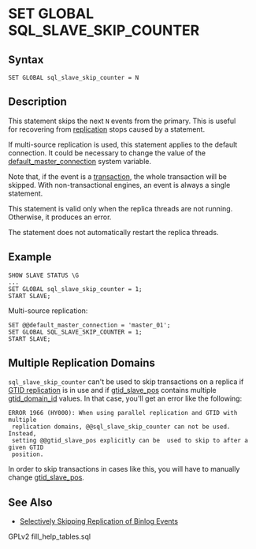 # SET GLOBAL SQL\_SLAVE\_SKIP\_COUNTER

## Syntax

```
SET GLOBAL sql_slave_skip_counter = N
```

## Description

This statement skips the next `N` events from the primary. This is useful\
for recovering from [replication](broken-reference) stops caused by a statement.

If multi-source replication is used, this statement applies to the default connection. It could be necessary to change the value of the [default\_master\_connection](../../../../ha-and-performance/standard-replication/replication-and-binary-log-system-variables.md) system variable.

Note that, if the event is a [transaction](../../transactions/), the whole transaction will be skipped. With non-transactional engines, an event is always a single statement.

This statement is valid only when the replica threads are not running.\
Otherwise, it produces an error.

The statement does not automatically restart the replica threads.

## Example

```
SHOW SLAVE STATUS \G
...
SET GLOBAL sql_slave_skip_counter = 1;
START SLAVE;
```

Multi-source replication:

```
SET @@default_master_connection = 'master_01';
SET GLOBAL SQL_SLAVE_SKIP_COUNTER = 1;
START SLAVE;
```

## Multiple Replication Domains

`sql_slave_skip_counter` can't be used to skip transactions on a replica if [GTID replication](../../../../ha-and-performance/standard-replication/gtid.md) is in use and if [gtid\_slave\_pos](../../../../ha-and-performance/standard-replication/gtid.md#gtid_slave_pos) contains multiple [gtid\_domain\_id](../../../../ha-and-performance/standard-replication/gtid.md#gtid_domain_id) values. In that case, you'll get an error like the following:

```
ERROR 1966 (HY000): When using parallel replication and GTID with multiple 
 replication domains, @@sql_slave_skip_counter can not be used. Instead, 
 setting @@gtid_slave_pos explicitly can be  used to skip to after a given GTID 
 position.
```

In order to skip transactions in cases like this, you will have to manually change [gtid\_slave\_pos](../../../../ha-and-performance/standard-replication/gtid.md#gtid_slave_pos).

## See Also

* [Selectively Skipping Replication of Binlog Events](../../../../ha-and-performance/standard-replication/selectively-skipping-replication-of-binlog-events.md)

GPLv2 fill\_help\_tables.sql
